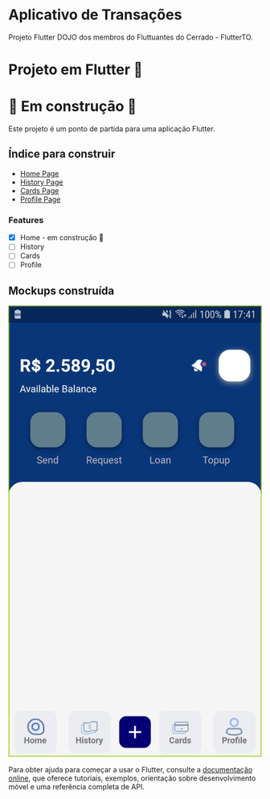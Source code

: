# Aplicativo de Transações
Projeto Flutter DOJO dos membros do Fluttuantes do Cerrado - FlutterTO.
# Projeto em Flutter 🚀
# 🚧 Em construção 🚧

Este projeto é um ponto de partida para uma aplicação Flutter.
 ## Índice para construir

- [Home Page](#home)
- [History Page](#history)
- [Cards Page](#cards)
- [Profile Page](#profile)
 


### Features

- [x] Home - em construção 🚧
- [ ] History
- [ ] Cards
- [ ] Profile

## Mockups construída


![UI](screens/home.jpg)
 

Para obter ajuda para começar a usar o Flutter, consulte a
[documentação online](https://flutter.dev/docs), que oferece tutoriais,
exemplos, orientação sobre desenvolvimento móvel e uma referência completa de API.
